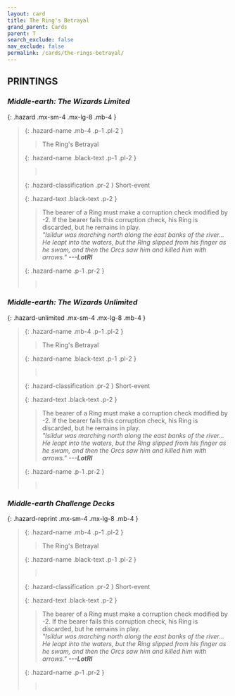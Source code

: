 ```yaml
---
layout: card
title: The Ring's Betrayal
grand_parent: Cards
parent: T
search_exclude: false
nav_exclude: false
permalink: /cards/the-rings-betrayal/
---
```


## PRINTINGS


### _Middle-earth: The Wizards Limited_

{: .hazard .mx-sm-4 .mx-lg-8 .mb-4 }
> {: .hazard-name .mb-4 .p-1 .pl-2 }
> > <div class="hazard-mp"></div>
> > <div class="card-name">The Ring's Betrayal</div>
>
> {: .hazard-name .black-text .p-1 .pl-2 }
> > &nbsp;
>
> {: .hazard-classification .pr-2 }
> Short-event
>
> {: .hazard-text .black-text .p-2 }
> > The bearer of a Ring must make a corruption check modified by -2. If the bearer fails this corruption check, his Ring is discarded, but he remains in play. <br>_"Isildur was marching north along the east banks of the river... He leapt into the waters, but the Ring slipped from his finger as he swam, and then the Orcs saw him and killed him with arrows."_ ***---&#65279;LotRI*** 
>
> {: .hazard-name .p-1 .pr-2 }
> > <div class="card-shield"></div>
> > <div class="card-corruption">&nbsp;</div>

### _Middle-earth: The Wizards Unlimited_

{: .hazard-unlimited .mx-sm-4 .mx-lg-8 .mb-4 }
> {: .hazard-name .mb-4 .p-1 .pl-2 }
> > <div class="hazard-mp"></div>
> > <div class="card-name">The Ring's Betrayal</div>
>
> {: .hazard-name .black-text .p-1 .pl-2 }
> > &nbsp;
>
> {: .hazard-classification .pr-2 }
> Short-event
>
> {: .hazard-text .black-text .p-2 }
> > The bearer of a Ring must make a corruption check modified by -2. If the bearer fails this corruption check, his Ring is discarded, but he remains in play. <br>_"Isildur was marching north along the east banks of the river... He leapt into the waters, but the Ring slipped from his finger as he swam, and then the Orcs saw him and killed him with arrows."_ ***---&#65279;LotRI*** 
>
> {: .hazard-name .p-1 .pr-2 }
> > <div class="card-shield"></div>
> > <div class="card-corruption-white">&nbsp;</div>

### _Middle-earth Challenge Decks_

{: .hazard-reprint .mx-sm-4 .mx-lg-8 .mb-4 }
> {: .hazard-name .mb-4 .p-1 .pl-2 }
> > <div class="hazard-mp"></div>
> > <div class="card-name">The Ring's Betrayal</div>
>
> {: .hazard-name .black-text .p-1 .pl-2 }
> > &nbsp;
>
> {: .hazard-classification .pr-2 }
> Short-event
>
> {: .hazard-text .black-text .p-2 }
> > The bearer of a Ring must make a corruption check modified by -2. If the bearer fails this corruption check, his Ring is discarded, but he remains in play. <br>_"Isildur was marching north along the east banks of the river... He leapt into the waters, but the Ring slipped from his finger as he swam, and then the Orcs saw him and killed him with arrows."_ ***---&#65279;LotRI*** 
>
> {: .hazard-name .p-1 .pr-2 }
> > <div class="card-shield"></div>
> > <div class="card-corruption-white">&nbsp;</div>
